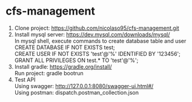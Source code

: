 # cfs-management
1. Clone project: https://github.com/nicolaso95/cfs-management.git  <br />
2. Install mysql server: https://dev.mysql.com/downloads/mysql/ <br />
In mysql shell, execute commands to create database table and user <br />
CREATE DATABASE IF NOT EXISTS test; <br />
CREATE USER IF NOT EXISTS 'test'@'%' IDENTIFIED BY '123456'; <br />
GRANT ALL PRIVILEGES ON test.* TO 'test'@'%'; <br />
3. Install gradle: https://gradle.org/install/ <br />
Run project: gradle bootrun <br />
4. Test API <br />
Using swagger: http://127.0.0.1:8080/swagger-ui.html#/ <br />
Using postman: dispatch.postman_collection.json <br />
